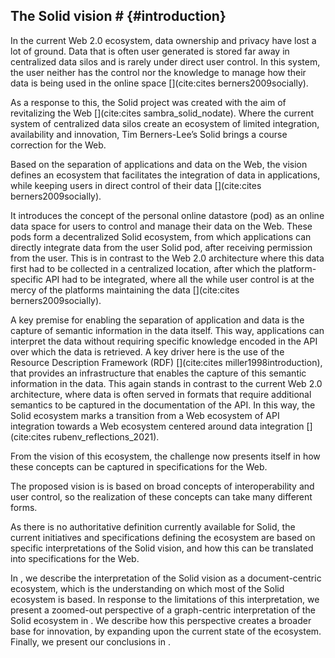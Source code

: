 ## The Solid vision # {#introduction}
<!-- problem: your data being everywhere, no control very limited interoperability -->
In the current Web 2.0 ecosystem, 
data ownership and privacy have lost a lot of ground.
Data that is often user generated is stored far away in centralized data silos
and is rarely under direct user control.
In this system, the user neither has the control nor the knowledge to manage how their data is being used in the online space [](cite:cites berners2009socially).
<!-- Solid: a vision for a better Web -->
As a response to this, the Solid project was created with the aim of revitalizing the Web [](cite:cites sambra_solid_nodate).
Where the current system of centralized data silos create an ecosystem of limited integration, availability and innovation,
Tim Berners-Lee’s Solid brings a course correction for the Web.
<!-- ecosystem goal: control over data, interoperability over applications and data -->
Based on the separation of applications and data on the Web,
the vision defines an ecosystem that facilitates the integration of data in applications, while keeping users in direct control of their data [](cite:cites berners2009socially).

<!-- the Solid pod -->
It introduces the concept of the personal online datastore (pod)
as an online data space for users to control and manage their data on the Web.
These pods form a decentralized Solid ecosystem,
from which applications can directly integrate data from the user Solid pod,
after receiving permission from the user.
This is in contrast to the Web 2.0 architecture where
this data first had to be collected in a centralized location,
after which the platform-specific API had to be integrated,
where all the while user control is at the mercy of the platforms maintaining the data [](cite:cites berners2009socially). 

<!-- key for achieving requirement: capture semantics in the data -->
A key premise for enabling the separation of application and data
is the capture of semantic information in the data itself.
This way, applications can interpret the data without 
requiring specific knowledge encoded in the API over which the data is retrieved. A key driver here is the use of the Resource Description Framework (RDF) [](cite:cites miller1998introduction), that provides an infrastructure that enables the capture of this semantic information in the data.
This again stands in contrast to the current Web 2.0 architecture,
where data is often served in formats that require additional semantics to be captured in the documentation of the API.
In this way, the Solid ecosystem marks a transition
from a Web ecosystem of API integration towards
a Web ecosystem centered around data integration [](cite:cites rubenv_reflections_2021).

<!-- Now this vision has to be made a reality -->
From the vision of this ecosystem, 
the challenge now presents itself in how these concepts
can be captured in specifications for the Web.
<!-- The vision is room for many interpretations -->
The proposed vision is is based on broad concepts of interoperability
and user control, so the realization of these concepts can take many different forms.
<!-- there is no authoritative definition -->
As there is no authoritative definition currently available for Solid,
the current initiatives and specifications defining the ecosystem are based on specific interpretations of the Solid vision, and how this can be translated into specifications for the Web.

In [](#documentcentric), we describe the interpretation of the Solid vision as a document-centric ecosystem, which is the understanding on which most of the Solid ecosystem is based.
In response to the limitations of this interpretation, 
we present a zoomed-out perspective of a graph-centric interpretation of the Solid ecosystem in [](#graphcentric).
We describe how this perspective creates a broader base for innovation,
by expanding upon the current state of the ecosystem.
Finally, we present our conclusions in [](#conclusion).

